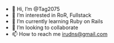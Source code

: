 - 👋 Hi, I’m @Tag2075
- 👀 I’m interested in RoR, Fullstack 
- 🌱 I’m currently learning Ruby on Rails
- 💞️ I’m looking to collaborate
- 📫 How to reach me irudns@gmail.com

